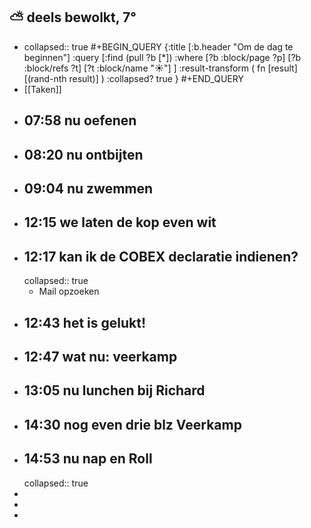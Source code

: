 ## ⛅ deels bewolkt, 7°
- collapsed:: true
  #+BEGIN_QUERY 
  {:title [:b.header "Om de dag te beginnen"]
   :query [:find (pull ?b [*])
     :where 
       [?b :block/page ?p]
       [?b :block/refs ?t]
       [?t :block/name "☀️"]
   ]
   :result-transform ( fn [result] [(rand-nth result)] )
   :collapsed? true
  }
  #+END_QUERY
- [[Taken]]
- ## 07:58 nu oefenen
- ## 08:20 nu ontbijten
- ## 09:04 nu zwemmen
- ## 12:15 we laten de kop even wit
- ## 12:17 kan ik de COBEX declaratie indienen?
  collapsed:: true
	- Mail opzoeken
- ## 12:43 het is gelukt!
- ## 12:47 wat nu: veerkamp
- ## 13:05 nu lunchen bij Richard
- ## 14:30 nog even drie blz Veerkamp
- ## 14:53 nu nap en Roll
  collapsed:: true
-
-
-